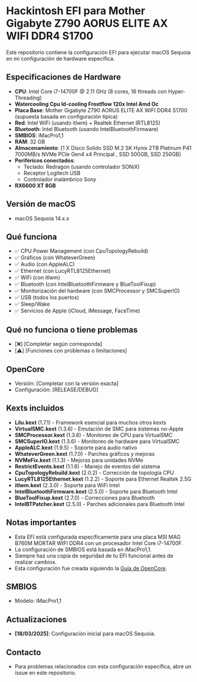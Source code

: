 # Hackintosh EFI para Mother Gigabyte Z790 AORUS ELITE AX WIFI DDR4 S1700

Este repositorio contiene la configuración EFI para ejecutar macOS Sequoia en mi configuración de hardware específica.

## Especificaciones de Hardware

- **CPU**: Intel Core i7-14700F @ 2.11 GHz (8 cores, 16 threads con Hyper-Threading)
- **Watercooling Cpu Id-cooling Frostflow 120x Intel Amd Oc**
- **Placa Base**: Mother Gigabyte Z790 AORUS ELITE AX WIFI DDR4 S1700 (supuesta basada en configuración típica)
- **Red**: Intel WiFi (usando itlwm) + Realtek Ethernet (RTL8125)
- **Bluetooth**: Intel Bluetooth (usando IntelBluetoothFirmware)
- **SMBIOS**: iMacPro1,1
- **RAM**: 32 GB
- **Almacenamiento**: [1 X Disco Solido SSD M.2 SK Hynix 2TB Platinum P41 7000MB/s NVMe PCIe Gen4 x4 Principal  , SSD 500GB, SSD 250GB]
- **Periféricos conectados**:
  - Teclado: Redragon (usando controlador SONiX)
  - Receptor Logitech USB
  - Controlador inalámbrico Sony
- **RX6600 XT 8GB**


## Versión de macOS

- macOS Sequoia 14.x.x

## Qué funciona

- ✅ CPU Power Management (con CpuTopologyRebuild)
- ✅ Gráficos (con WhateverGreen)
- ✅ Audio (con AppleALC)
- ✅ Ethernet (con LucyRTL8125Ethernet)
- ✅ WiFi (con itlwm)
- ✅ Bluetooth (con IntelBluetoothFirmware y BlueToolFixup)
- ✅ Monitorización del hardware (con SMCProcessor y SMCSuperIO)
- ✅ USB (todos los puertos)
- ✅ Sleep/Wake
- ✅ Servicios de Apple (iCloud, iMessage, FaceTime)

## Qué no funciona o tiene problemas

- [❌] [Completar según corresponda]
- [⚠️] [Funciones con problemas o limitaciones]

## OpenCore

- Versión: [Completar con la versión exacta]
- Configuración: [RELEASE/DEBUG]

## Kexts incluidos

- **Lilu.kext** (1.7.1) - Framework esencial para muchos otros kexts
- **VirtualSMC.kext** (1.3.6) - Emulación de SMC para sistemas no-Apple
- **SMCProcessor.kext** (1.3.6) - Monitoreo de CPU para VirtualSMC
- **SMCSuperIO.kext** (1.3.6) - Monitoreo de hardware para VirtualSMC
- **AppleALC.kext** (1.9.5) - Soporte para audio nativo
- **WhateverGreen.kext** (1.7.0) - Parches gráficos y mejoras
- **NVMeFix.kext** (1.1.3) - Mejoras para unidades NVMe
- **RestrictEvents.kext** (1.1.6) - Manejo de eventos del sistema
- **CpuTopologyRebuild.kext** (2.0.2) - Corrección de topología CPU
- **LucyRTL8125Ethernet.kext** (1.2.2) - Soporte para Ethernet Realtek 2.5G
- **itlwm.kext** (2.3.0) - Soporte para WiFi Intel
- **IntelBluetoothFirmware.kext** (2.5.0) - Soporte para Bluetooth Intel
- **BlueToolFixup.kext** (2.7.0) - Correcciones para Bluetooth
- **IntelBTPatcher.kext** (2.5.0) - Parches adicionales para Bluetooth Intel

## Notas importantes

- Esta EFI está configurada específicamente para una placa MSI MAG B760M MORTAR WIFI DDR4 con un procesador Intel Core i7-14700F.
- La configuración de SMBIOS está basada en iMacPro1,1.
- Siempre haz una copia de seguridad de tu EFI funcional antes de realizar cambios.
- Esta configuración fue creada siguiendo la [Guía de OpenCore](https://dortania.github.io/OpenCore-Install-Guide/).

## SMBIOS

- Modelo: iMacPro1,1




## Actualizaciones

- **[18/03/2025]**: Configuración inicial para macOS Sequoia.

## Contacto

- Para problemas relacionados con esta configuración específica, abre un issue en este repositorio.

